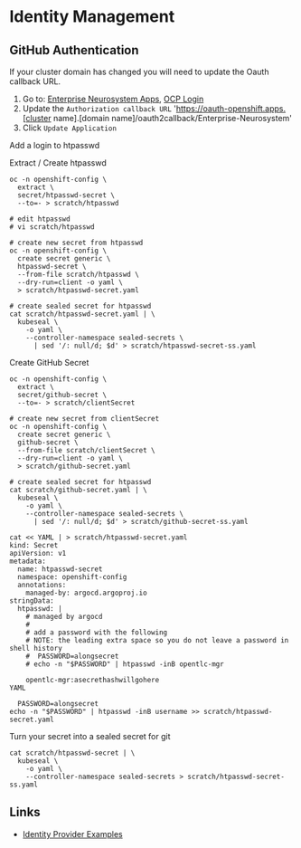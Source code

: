 # Identity Management

## GitHub Authentication

If your cluster domain has changed you will need to update the Oauth callback URL.

1. Go to: [Enterprise Neurosystem Apps](https://github.com/organizations/Enterprise-Neurosystem/settings/applications), [OCP Login](https://github.com/organizations/Enterprise-Neurosystem/settings/applications/1981901)
1. Update the `Authorization callback URL` '<https://oauth-openshift.apps.[cluster> name].[domain name]/oauth2callback/Enterprise-Neurosystem'
1. Click `Update Application`

Add a login to htpasswd

Extract / Create htpasswd

```
oc -n openshift-config \
  extract \
  secret/htpasswd-secret \
  --to=- > scratch/htpasswd

# edit htpasswd
# vi scratch/htpasswd

# create new secret from htpasswd
oc -n openshift-config \
  create secret generic \
  htpasswd-secret \
  --from-file scratch/htpasswd \
  --dry-run=client -o yaml \
  > scratch/htpasswd-secret.yaml

# create sealed secret for htpasswd
cat scratch/htpasswd-secret.yaml | \
  kubeseal \
    -o yaml \
    --controller-namespace sealed-secrets \
      | sed '/: null/d; $d' > scratch/htpasswd-secret-ss.yaml
```

Create GitHub Secret

```
oc -n openshift-config \
  extract \
  secret/github-secret \
  --to=- > scratch/clientSecret

# create new secret from clientSecret
oc -n openshift-config \
  create secret generic \
  github-secret \
  --from-file scratch/clientSecret \
  --dry-run=client -o yaml \
  > scratch/github-secret.yaml

# create sealed secret for htpasswd
cat scratch/github-secret.yaml | \
  kubeseal \
    -o yaml \
    --controller-namespace sealed-secrets \
      | sed '/: null/d; $d' > scratch/github-secret-ss.yaml
```

```
cat << YAML | > scratch/htpasswd-secret.yaml
kind: Secret
apiVersion: v1
metadata:
  name: htpasswd-secret
  namespace: openshift-config
  annotations:
    managed-by: argocd.argoproj.io
stringData:
  htpasswd: |
    # managed by argocd
    #
    # add a password with the following
    # NOTE: the leading extra space so you do not leave a password in shell history
    #  PASSWORD=alongsecret
    # echo -n "$PASSWORD" | htpasswd -inB opentlc-mgr

    opentlc-mgr:asecrethashwillgohere
YAML

  PASSWORD=alongsecret
echo -n "$PASSWORD" | htpasswd -inB username >> scratch/htpasswd-secret.yaml
```

Turn your secret into a sealed secret for git

```
cat scratch/htpasswd-secret | \
  kubeseal \
    -o yaml \
    --controller-namespace sealed-secrets > scratch/htpasswd-secret-ss.yaml
```

## Links

- [Identity Provider Examples](https://github.com/kenmoini/openshift-identity-crisis)
